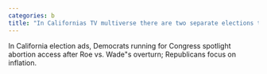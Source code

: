 ```yaml
---
categories: b
title: "In Californias TV multiverse there are two separate elections taking place"
---
```

In California election ads, Democrats running for Congress spotlight abortion access after Roe vs. Wade"s overturn; Republicans focus on inflation. 
